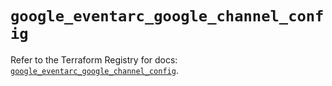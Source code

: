 # `google_eventarc_google_channel_config`

Refer to the Terraform Registry for docs: [`google_eventarc_google_channel_config`](https://registry.terraform.io/providers/hashicorp/google-beta/6.34.0/docs/resources/google_eventarc_google_channel_config).
